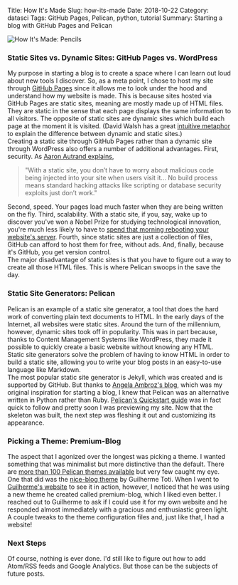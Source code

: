 Title: How It's Made
Slug: how-its-made
Date: 2018-10-22
Category: datasci
Tags: GitHub Pages, Pelican, python, tutorial
Summary: Starting a blog with GitHub Pages and Pelican

![How It's Made: Pencils](http://i.imgur.com/788bA.gif)
<br>
### Static Sites vs. Dynamic Sites: GitHub Pages vs. WordPress
My purpose in starting a blog is to create a space where I can learn
out loud about new tools I discover. So, as a meta point, I chose to host my
site through [GitHub Pages](https://pages.github.com) since it allows me to look under the hood and understand how my website is made. This is because sites hosted via GitHub Pages are static sites, meaning are mostly made up of HTML files. They are static in the sense that each page displays the same information to all visitors. The opposite of static sites are dynamic sites which build each page at the moment it is visited. (David Walsh has a great [intuitive metaphor](https://davidwalsh.name/introduction-static-site-generators) to explain the difference between dynamic and static sites.)
<br>
Creating a static site through GitHub Pages rather than a dynamic site through
WordPress also offers a number of additional advantages. First, security. As 
[Aaron Autrand explains](https://www.netlify.com/blog/2016/05/18/9-reasons-your-site-should-be-static/),

> "With a static site, you don’t have to worry about malicious code being
> injected into your site when users visit it... No build process means
> standard hacking attacks like scripting or database security exploits just
> don’t work."

Second, speed. Your pages load much faster when they are being written on the
fly. Third, scalability. With a static site, if you, say, wake up to discover
you've won a Nobel Prize for studying technological innovation, you're much
less likely to have to [spend that morning rebooting your website's server](https://twitter.com/paulmromer/status/1049256472423682051). Fourth, since static sites are just a collection of files, GitHub can afford to host them for
free, without ads. And, finally, because it's GitHub, you get version control.
<br>
The major disadvantage of static sites is that you have to figure out a way to
create all those HTML files. This is where Pelican swoops in the save the day.

### Static Site Generators: Pelican
Pelican is an example of a static site generator, a tool that does the hard
work of converting plain text documents to HTML. In the early days of the
Internet, all websites were static sites. Around the turn of the millennium,
however, dynamic sites took off in popularity. This was in part because, thanks
to Content Management Systems like WordPress, they made it possible to quickly
create a basic website without knowing any HTML. Static site generators solve
the problem of having to know HTML in order to build a static site, allowing
you to write your blog posts in an easy-to-use language like Markdown.
<br>
The most popular static site generator is Jekyll, which was created and is
supported by GitHub. But thanks to [Angela Ambroz's blog](http://angelaambroz.com/blog/index.html), which was my original inspiration
for starting a blog, I knew that Pelican was an alternative written in Python
rather than Ruby. [Pelican's Quickstart guide](http://docs.getpelican.com/en/stable/quickstart.html) was in fact quick to
follow and pretty soon I was previewing my site. Now that the skeleton was
built, the next step was fleshing it out and customizing its appearance.

### Picking a Theme: Premium-Blog
The aspect that I agonized over the longest was picking a theme. I wanted
something that was minimalist but more distinctive than the default. There are
[more than 100 Pelican themes available](http://www.pelicanthemes.com) but
very few caught my eye. One that did was the [nice-blog theme](https://github.com/guilherme-toti/nice-blog) by Guilherme Toti. When I went to
[Guilherme's website](http://guilhermetoti.com/) to see it in action, however,
I noticed that he was using a new theme he created called premium-blog, which I
liked even better. I reached out to Guilherme to ask if I could use it for my
own website and he responded almost immediately with a gracious and
enthusiastic green light. A couple tweaks to the theme configuration files and,
just like that, I had a website!

### Next Steps
Of course, nothing is ever done. I'd still like to figure out how to add
Atom/RSS feeds and Google Analytics. But those can be the subjects of future
posts.
